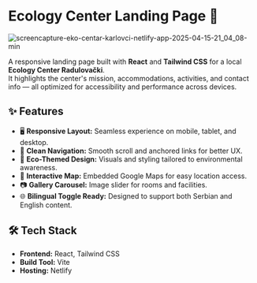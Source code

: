 # Ecology Center Landing Page 🌿

![screencapture-eko-centar-karlovci-netlify-app-2025-04-15-21_04_08-min](https://github.com/user-attachments/assets/ac7e4610-9433-42b2-a303-7ddd47d5a949)

A responsive landing page built with **React** and **Tailwind CSS** for a local **Ecology Center Radulovački**.  
It highlights the center's mission, accommodations, activities, and contact info — all optimized for accessibility and performance across devices.

## ✨ Features

- 🖥️ **Responsive Layout:** Seamless experience on mobile, tablet, and desktop.
- 🧭 **Clean Navigation:** Smooth scroll and anchored links for better UX.
- 🌱 **Eco-Themed Design:** Visuals and styling tailored to environmental awareness.
- 📍 **Interactive Map:** Embedded Google Maps for easy location access.
- 📷 **Gallery Carousel:** Image slider for rooms and facilities.
- 🌐 **Bilingual Toggle Ready:** Designed to support both Serbian and English content.

## 🛠️ Tech Stack

- **Frontend:** React, Tailwind CSS
- **Build Tool:** Vite
- **Hosting:** Netlify

